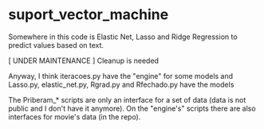 # suport_vector_machine

Somewhere in this code is Elastic Net, Lasso and Ridge Regression to predict values based on text.

[ UNDER MAINTENANCE ] Cleanup is needed

Anyway, I think iteracoes.py have the "engine" for some models and Lasso.py, elastic_net.py, Rgrad.py and Rfechado.py have the models

The Priberam_* scripts are only an interface for a set of data (data is not public and I don't have it anymore). On the "engine's" scripts there are also interfaces for movie's data (in the repo).

